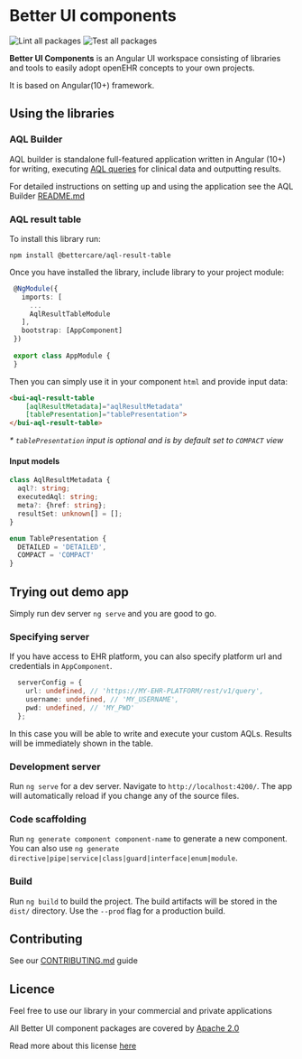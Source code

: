 # Better UI components

![Lint all packages](https://github.com/better-care/better-ui-components/workflows/Lint%20all%20packages/badge.svg)
![Test all packages](https://github.com/better-care/better-ui-components/workflows/Test%20all%20packages/badge.svg)

**Better UI Components** is an Angular UI workspace consisting of libraries and tools to easily adopt openEHR concepts to your own projects. 

It is based on Angular(10+) framework.

## Using the libraries

### AQL Builder

AQL builder is standalone full-featured application written in Angular (10+) for writing, executing [AQL queries](https://specifications.openehr.org/releases/QUERY/latest/AQL.html) for clinical data and outputting results.

For detailed instructions on setting up and using the application see the AQL Builder [README.md](/projects/aql-builder/README.md)

### AQL result table

To install this library run:

```
npm install @bettercare/aql-result-table
```

Once you have installed the library, include library to your project module:

```typescript
 @NgModule({
   imports: [
     ...
     AqlResultTableModule
   ],
   bootstrap: [AppComponent]
 })
 
 export class AppModule {
 }
```

Then you can simply use it in your component `html` and provide input data:

```html
<bui-aql-result-table
    [aqlResultMetadata]="aqlResultMetadata"
    [tablePresentation]="tablePresentation">
</bui-aql-result-table>
```

_* `tablePresentation` input is optional and is by default set to `COMPACT` view_

#### Input models
```typescript
class AqlResultMetadata {
  aql?: string;
  executedAql: string;
  meta?: {href: string};
  resultSet: unknown[] = [];
}

enum TablePresentation {
  DETAILED = 'DETAILED',
  COMPACT = 'COMPACT'
}
```

## Trying out demo app

Simply run dev server `ng serve` and you are good to go.

### Specifying server

If you have access to EHR platform, you can also specify platform url and credentials in `AppComponent`.

```typescript
  serverConfig = {
    url: undefined, // 'https://MY-EHR-PLATFORM/rest/v1/query',
    username: undefined, // 'MY_USERNAME',
    pwd: undefined, // 'MY_PWD'
  };
```

In this case you will be able to write and execute your custom AQLs. Results will be immediately shown in the table. 

### Development server

Run `ng serve` for a dev server. Navigate to `http://localhost:4200/`. The app will automatically reload if you change any of the source files.

### Code scaffolding

Run `ng generate component component-name` to generate a new component. You can also use `ng generate directive|pipe|service|class|guard|interface|enum|module`.

### Build

Run `ng build` to build the project. The build artifacts will be stored in the `dist/` directory. Use the `--prod` flag for a production build.

## Contributing

See our [CONTRIBUTING.md](/CONTRIBUTING.md) guide

## Licence

Feel free to use our library in your commercial and private applications

All Better UI component packages are covered by [Apache 2.0](/LICENSE)

Read more about this license [here](https://choosealicense.com/licenses/apache-2.0/)
